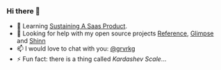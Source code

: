 ### Hi there 👋

- 🌱  Learning [Sustaining A Saas Product](https://butterops.dev).
- 🤔  Looking for help with my open source projects [Reference](https://github.com/butterops/reference), [Glimpse](https://github.com/butterops/glimpse) and [Shinn](https://github.com/butterops/shinn)
- 📫 I would love to chat with you: [@grvrkg](https://www.linkedin.com/in/grvrkg/)
- ⚡ Fun fact: there is a thing called *Kardashev Scale*...
